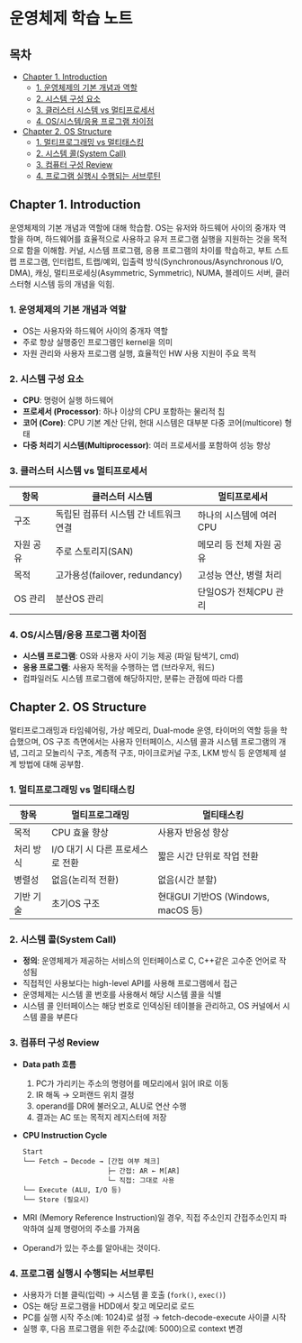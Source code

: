 # 운영체제 학습 노트

## 목차

-   [Chapter 1. Introduction](#chapter-1-introduction)
    -   [1. 운영체제의 기본 개념과 역할](#1-운영체제의-기본-개념과-역할)
    -   [2. 시스템 구성 요소](#2-시스템-구성-요소)
    -   [3. 클러스터 시스템 vs 멀티프로세서](#3-클러스터-시스템-vs-멀티프로세서)
    -   [4. OS/시스템/응용 프로그램 차이점](#4-os시스템응용-프로그램-차이점)
-   [Chapter 2. OS Structure](#chapter-2-os-structure)
    -   [1. 멀티프로그래밍 vs 멀티태스킹](#1-멀티프로그래밍-vs-멀티태스킹)
    -   [2. 시스템 콜(System Call)](#2-시스템-콜system-call)
    -   [3. 컴퓨터 구성 Review](#3-컴퓨터-구성-review)
    -   [4. 프로그램 실행시 수행되는 서브루틴](#4-프로그램-실행시-수행되는-서브루틴)

## Chapter 1. Introduction

운영체제의 기본 개념과 역할에 대해 학습함. OS는 유저와 하드웨어 사이의 중개자 역할을 하며, 하드웨어를 효율적으로 사용하고 유저 프로그램 실행을 지원하는 것을 목적으로 함을 이해함. 커널, 시스템 프로그램, 응용 프로그램의 차이를 학습하고, 부트 스트랩 프로그램, 인터럽트, 트랩/예외, 입출력 방식(Synchronous/Asynchronous I/O, DMA), 캐싱, 멀티프로세싱(Asymmetric, Symmetric), NUMA, 블레이드 서버, 클러스터형 시스템 등의 개념을 익힘.

### 1. 운영체제의 기본 개념과 역할

-   OS는 사용자와 하드웨어 사이의 중개자 역할
-   주로 항상 실행중인 프로그램인 kernel을 의미
-   자원 관리와 사용자 프로그램 실행, 효율적인 HW 사용 지원이 주요 목적

### 2. 시스템 구성 요소

-   **CPU**: 명령어 실행 하드웨어
-   **프로세서 (Processor)**: 하나 이상의 CPU 포함하는 물리적 칩
-   **코어 (Core)**: CPU 기본 계산 단위, 현대 시스템은 대부분 다중 코어(multicore) 형태
-   **다중 처리기 시스템(Multiprocessor)**: 여러 프로세서를 포함하여 성능 향상

### 3. 클러스터 시스템 vs 멀티프로세서

| 항목      | 클러스터 시스템                       | 멀티프로세서             |
| --------- | ------------------------------------- | ------------------------ |
| 구조      | 독립된 컴퓨터 시스템 간 네트워크 연결 | 하나의 시스템에 여러 CPU |
| 자원 공유 | 주로 스토리지(SAN)                    | 메모리 등 전체 자원 공유 |
| 목적      | 고가용성(failover, redundancy)        | 고성능 연산, 병렬 처리   |
| OS 관리   | 분산OS 관리                           | 단일OS가 전체CPU 관리    |

### 4. OS/시스템/응용 프로그램 차이점

-   **시스템 프로그램**: OS와 사용자 사이 기능 제공 (파일 탐색기, cmd)
-   **응용 프로그램**: 사용자 목적을 수행하는 앱 (브라우저, 워드)
-   컴파일러도 시스템 프로그램에 해당하지만, 분류는 관점에 따라 다름

## Chapter 2. OS Structure

멀티프로그래밍과 타임쉐어링, 가상 메모리, Dual-mode 운영, 타이머의 역할 등을 학습했으며, OS 구조 측면에서는 사용자 인터페이스, 시스템 콜과 시스템 프로그램의 개념, 그리고 모놀리식 구조, 계층적 구조, 마이크로커널 구조, LKM 방식 등 운영체제 설계 방법에 대해 공부함.

### 1. 멀티프로그래밍 vs 멀티태스킹

| 항목      | 멀티프로그래밍                   | 멀티태스킹                         |
| --------- | -------------------------------- | ---------------------------------- |
| 목적      | CPU 효율 향상                    | 사용자 반응성 향상                 |
| 처리 방식 | I/O 대기 시 다른 프로세스로 전환 | 짧은 시간 단위로 작업 전환         |
| 병렬성    | 없음(논리적 전환)                | 없음(시간 분할)                    |
| 기반 기술 | 초기OS 구조                      | 현대GUI 기반OS (Windows, macOS 등) |

### 2. 시스템 콜(System Call)

-   **정의**: 운영체제가 제공하는 서비스의 인터페이스로 C, C++같은 고수준 언어로 작성됨
-   직접적인 사용보다는 high-level API를 사용해 프로그램에서 접근
-   운영체제는 시스템 콜 번호를 사용해서 해당 시스템 콜을 식별
-   시스템 콜 인터페이스는 해당 번호로 인덱싱된 테이블을 관리하고, OS 커널에서 시스템 콜을 부른다

### 3. 컴퓨터 구성 Review

-   **Data path 흐름**

    1. PC가 가리키는 주소의 명령어를 메모리에서 읽어 IR로 이동
    2. IR 해독 → 오퍼랜드 위치 결정
    3. operand를 DR에 불러오고, ALU로 연산 수행
    4. 결과는 AC 또는 목적지 레지스터에 저장

-   **CPU Instruction Cycle**
    ```
    Start
    └── Fetch → Decode → [간접 여부 체크]
                         ├─ 간접: AR ← M[AR]
                         └─ 직접: 그대로 사용
    └── Execute (ALU, I/O 등)
    └── Store (필요시)
    ```
-   MRI (Memory Reference Instruction)일 경우, 직접 주소인지 간접주소인지 파악하여 실제 명령어의 주소를 가져옴
-   Operand가 있는 주소를 알아내는 것이다.

### 4. 프로그램 실행시 수행되는 서브루틴

-   사용자가 더블 클릭(입력) → 시스템 콜 호출 (`fork()`, `exec()`)
-   OS는 해당 프로그램을 HDD에서 찾고 메모리로 로드
-   PC를 실행 시작 주소(예: 1024)로 설정 → fetch-decode-execute 사이클 시작
-   실행 후, 다음 프로그램을 위한 주소값(예: 5000)으로 context 변경
